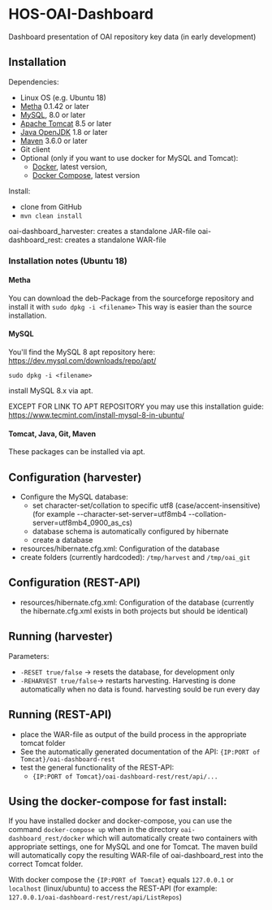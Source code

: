 # HOS-OAI-Dashboard
Dashboard presentation of OAI repository key data (in early development)

## Installation
Dependencies: 
- Linux OS (e.g. Ubuntu 18)
- [Metha](https://github.com/miku/metha) 0.1.42 or later
- [MySQL](https://www.mysql.com/), 8.0 or later
- [Apache Tomcat](https://tomcat.apache.org/) 8.5 or later
- [Java OpenJDK](http://openjdk.java.net/) 1.8 or later
- [Maven](https://maven.apache.org/) 3.6.0 or later
- Git client
- Optional (only if you want to use docker for MySQL and Tomcat):
  - [Docker](https://www.docker.com/), latest version,
  - [Docker Compose](https://docs.docker.com/compose/), latest version

Install:
- clone from GitHub
- `mvn clean install`

oai-dashboard_harvester: creates a standalone JAR-file
oai-dashboard_rest: creates a standalone WAR-file

### Installation notes (Ubuntu 18)
#### Metha
You can download the deb-Package from the sourceforge repository  and install it with
`sudo dpkg -i <filename>`
This way is easier than the source installation.

#### MySQL
You'll find the MySQL 8 apt repository here: https://dev.mysql.com/downloads/repo/apt/ 

`sudo dpkg -i <filename>`

install MySQL 8.x via apt.

EXCEPT FOR LINK TO APT REPOSITORY you may use this installation guide:
https://www.tecmint.com/install-mysql-8-in-ubuntu/
  
#### Tomcat, Java, Git, Maven
These packages can be installed via apt.

## Configuration (harvester)
- Configure the MySQL database:
  - set character-set/collation to specific utf8 (case/accent-insensitive) (for example --character-set-server=utf8mb4 --collation-server=utf8mb4_0900_as_cs)
  - database schema is automatically configured by hibernate
  - create a database 
- resources/hibernate.cfg.xml: Configuration of the database
- create folders (currently hardcoded): `/tmp/harvest` and `/tmp/oai_git`

## Configuration (REST-API)
- resources/hibernate.cfg.xml: Configuration of the database (currently the hibernate.cfg.xml exists in both projects but should be identical)

## Running (harvester)
Parameters:
- `-RESET true/false` -> resets the database, for development only
- `-REHARVEST true/false`-> restarts harvesting. Harvesting is done automatically when no data is found.
harvesting sould be run every day

## Running (REST-API)
- place the WAR-file as output of the build process in the appropriate tomcat folder
- See the automatically generated documentation of the API: `{IP:PORT of Tomcat}/oai-dashboard-rest`
- test the general functionality of the REST-API:
  - `{IP:PORT of Tomcat}/oai-dashboard-rest/rest/api/...`

## Using the docker-compose for fast install:
If you have installed docker and docker-compose, you can use the command `docker-compose up` when in the directory `oai-dashboard_rest/docker` which will automatically create two containers with appropriate settings, one for MySQL and one for Tomcat. The maven build will automatically copy the resulting WAR-file of oai-dashboard_rest into the correct Tomcat folder.

With docker compose the `{IP:PORT of Tomcat}` equals `127.0.0.1` or `localhost` (linux/ubuntu) to access the REST-API (for example: `127.0.0.1/oai-dashboard-rest/rest/api/ListRepos`)

